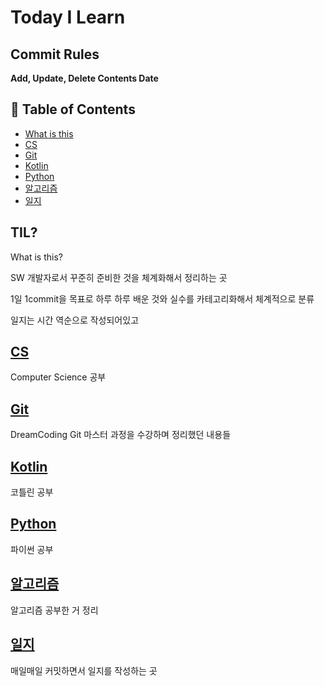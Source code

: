 # Today I Learn

## Commit Rules

**Add, Update, Delete Contents Date**



## :memo: Table of Contents

* [What is this](#TIL)
* [CS](#CS)
* [Git](#Git)
* [Kotlin](#Kotlin)
* [Python](#Python)
* [알고리즘](#알고리즘)
* [일지](#일지)

## TIL?

What is this?

SW 개발자로서 꾸준히 준비한 것을 체계화해서 정리하는 곳

1일 1commit을 목표로 하루 하루 배운 것와 실수를 카테고리화해서 체계적으로 분류

일지는 시간 역순으로 작성되어있고



## [CS]()

Computer Science 공부



## [Git](https://github.com/jaegyeongkim/Today-I-Learn/tree/main/git)

DreamCoding Git 마스터 과정을 수강하며 정리했던 내용들



## [Kotlin]()

코틀린 공부



## [Python]()

파이썬 공부



## [알고리즘](https://github.com/jaegyeongkim/Today-I-Learn/tree/main/%EC%95%8C%EA%B3%A0%EB%A6%AC%EC%A6%98%20%EB%AC%B8%EC%A0%9C%ED%92%80%EC%9D%B4)

알고리즘 공부한 거 정리



## [일지](https://github.com/jaegyeongkim/Today-I-Learn/tree/main/%EC%9D%BC%EC%A7%80)

매일매일 커밋하면서 일지를 작성하는 곳
